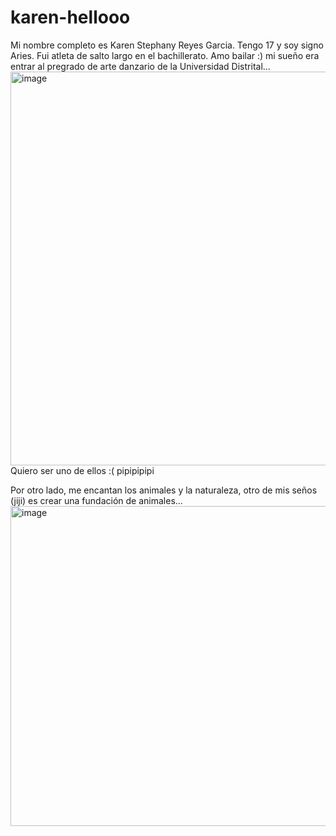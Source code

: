 # karen-hellooo
Mi nombre completo es Karen Stephany Reyes Garcia.
Tengo 17 y soy signo Aries.
Fui atleta de salto largo en el bachillerato.
Amo bailar :) mi sueño era entrar al pregrado de arte danzario de la Universidad Distrital...
<img width="1200" height="630" alt="image" src="https://github.com/user-attachments/assets/479e489d-9768-4758-a504-a5153847e554" />
Quiero ser uno de ellos :( pipipipipi

Por otro lado, me encantan los animales y la naturaleza, otro de mis seños (jiji) es crear una fundación de animales...
<img width="512" height="512" alt="image" src="https://github.com/user-attachments/assets/81d803b0-50ce-4c9b-8265-baa13a5af97f" />
